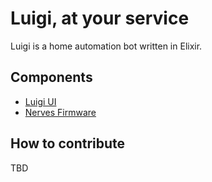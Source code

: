 # Luigi, at your service

Luigi is a home automation bot written in Elixir.

## Components

* [Luigi UI](ui/README.md)
* [Nerves Firmware](firmware/README.md)

## How to contribute

TBD
